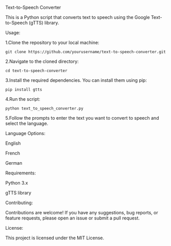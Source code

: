Text-to-Speech Converter

This is a Python script that converts text to speech using the Google Text-to-Speech (gTTS) library.

Usage:

1.Clone the repository to your local machine:

    git clone https://github.com/yourusername/text-to-speech-converter.git

2.Navigate to the cloned directory:

    cd text-to-speech-converter

3.Install the required dependencies. You can install them using pip:

    pip install gtts

4.Run the script:

    python text_to_speech_converter.py

5.Follow the prompts to enter the text you want to convert to speech and select the language.

Language Options:

English

French

German

Requirements:

Python 3.x

gTTS library

Contributing:

Contributions are welcome! If you have any suggestions, bug reports, or feature requests, 
please open an issue or submit a pull request.

License:

This project is licensed under the MIT License.

